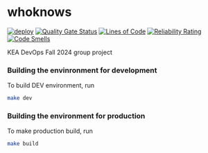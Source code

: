 # whoknows
[![deploy](https://github.com/CEM-KEA/whoknows/actions/workflows/deploy.yml/badge.svg)](https://github.com/CEM-KEA/whoknows/actions/workflows/deploy.yml)
[![Quality Gate Status](https://sonarcloud.io/api/project_badges/measure?project=CEM-KEA_whoknows&metric=alert_status)](https://sonarcloud.io/summary/new_code?id=CEM-KEA_whoknows)
[![Lines of Code](https://sonarcloud.io/api/project_badges/measure?project=CEM-KEA_whoknows&metric=ncloc)](https://sonarcloud.io/summary/new_code?id=CEM-KEA_whoknows)
[![Reliability Rating](https://sonarcloud.io/api/project_badges/measure?project=CEM-KEA_whoknows&metric=reliability_rating)](https://sonarcloud.io/summary/new_code?id=CEM-KEA_whoknows)
[![Code Smells](https://sonarcloud.io/api/project_badges/measure?project=CEM-KEA_whoknows&metric=code_smells)](https://sonarcloud.io/summary/new_code?id=CEM-KEA_whoknows)

KEA DevOps Fall 2024 group project

### Building the envinronment for development

To build DEV environment, run
```bash
make dev
```

### Building the environment for production

To make production build, run
```bash
make build
```
